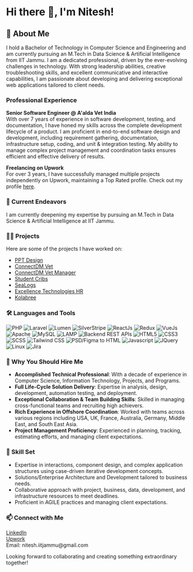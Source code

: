 
<h1>Hi there 👋, I'm Nitesh!</h1>
    
<h2>🚀 About Me</h2>
<p>I hold a Bachelor of Technology in Computer Science and Engineering and am currently pursuing an M.Tech in Data Science & Artificial Intelligence from IIT Jammu. I am a dedicated professional, driven by the ever-evolving challenges in technology. With strong leadership abilities, creative troubleshooting skills, and excellent communicative and interactive capabilities, I am passionate about developing and delivering exceptional web applications tailored to client needs.</p>

<h3>Professional Experience</h3>
<p><strong>Senior Software Engineer @ A'alda Vet India</strong><br>
With over 7 years of experience in software development, testing, and documentation, I have honed my skills across the complete development lifecycle of a product. I am proficient in end-to-end software design and development, including requirement gathering, documentation, infrastructure setup, coding, and unit & integration testing. My ability to manage complex project management and coordination tasks ensures efficient and effective delivery of results.</p>
<p><strong>Freelancing on Upwork</strong><br>
For over 3 years, I have successfully managed multiple projects independently on Upwork, maintaining a Top Rated profile. Check out my profile <a href="https://www.upwork.com/freelancers/~0166e3b08af5f7a0c8">here</a>.</p>

<h3>🌱 Current Endeavors</h3>
<p>I am currently deepening my expertise by pursuing an M.Tech in Data Science & Artificial Intelligence at IIT Jammu.</p>

<h3>👨‍💻 Projects</h3>
<p>Here are some of the projects I have worked on:</p>
<ul>
    <li><a href="https://ppt-design.com/" target="_blank">PPT Design</a></li>
    <li><a href="https://connectdmvet.com/" target="_blank">ConnectDM Vet</a></li>
    <li><a href="https://manager.connectdmvet.com/" target="_blank">ConnectDM Vet Manager</a></li>
    <li><a href="https://student-cribs.com/" target="_blank">Student Cribs</a></li>
    <li><a href="https://sealogs.com/" target="_blank">SeaLogs</a></li>
    <li><a href="https://hr.excellencetechnologies.in/" target="_blank">Excellence Technologies HR</a></li>
    <li><a href="https://app.kolabree.com/" target="_blank">Kolabree</a></li>
</ul>

<h3>🛠️ Languages and Tools</h3>
<p>
  <img src="https://img.shields.io/badge/PHP-777BB4?style=flat&logo=php&logoColor=white" alt="PHP" />
  <img src="https://img.shields.io/badge/Laravel-FF2D20?style=flat&logo=laravel&logoColor=white" alt="Laravel" />
  <img src="https://img.shields.io/badge/Lumen-E74430?style=flat&logo=lumen&logoColor=white" alt="Lumen" />
  <img src="https://img.shields.io/badge/SilverStripe-2A2A2A?style=flat&logo=silverstripe&logoColor=white" alt="SilverStripe" />
  
  <img src="https://img.shields.io/badge/ReactJs-61DAFB?style=flat&logo=react&logoColor=black" alt="ReactJs" />
  <img src="https://img.shields.io/badge/Redux-764ABC?style=flat&logo=redux&logoColor=white" alt="Redux" />
  <img src="https://img.shields.io/badge/VueJs-4FC08D?style=flat&logo=vue.js&logoColor=white" alt="VueJs" />
  
  <img src="https://img.shields.io/badge/Apache-D22128?style=flat&logo=apache&logoColor=white" alt="Apache" />
  <img src="https://img.shields.io/badge/MySQL-4479A1?style=flat&logo=mysql&logoColor=white" alt="MySQL" />
  <img src="https://img.shields.io/badge/LAMP-777BB4?style=flat&logo=lamp&logoColor=white" alt="LAMP" />
  
  <img src="https://img.shields.io/badge/Backend%20REST%20APIs-3B3B3B?style=flat&logo=rest&logoColor=white" alt="Backend REST APIs" />
  <img src="https://img.shields.io/badge/HTML5-E34F26?style=flat&logo=html5&logoColor=white" alt="HTML5" />
  <img src="https://img.shields.io/badge/CSS3-1572B6?style=flat&logo=css3&logoColor=white" alt="CSS3" />
  <img src="https://img.shields.io/badge/SCSS-CC6699?style=flat&logo=sass&logoColor=white" alt="SCSS" />
  <img src="https://img.shields.io/badge/Tailwind%20CSS-38B2AC?style=flat&logo=tailwind-css&logoColor=white" alt="Tailwind CSS" />
  
  <img src="https://img.shields.io/badge/PSD%2FFigma%20to%20HTML-F24E1E?style=flat&logo=figma&logoColor=white" alt="PSD/Figma to HTML" />
  <img src="https://img.shields.io/badge/Javascript-F7DF1E?style=flat&logo=javascript&logoColor=black" alt="Javascript" />
  <img src="https://img.shields.io/badge/JQuery-0769AD?style=flat&logo=jquery&logoColor=white" alt="JQuery" />
  <img src="https://img.shields.io/badge/Linux-FCC624?style=flat&logo=linux&logoColor=black" alt="Linux" />
  
  <img src="https://img.shields.io/badge/Jira-0052CC?style=flat&logo=jira&logoColor=white" alt="Jira" />
</p>


<h3>💼 Why You Should Hire Me</h3>
<ul>
    <li><strong>Accomplished Technical Professional</strong>: With a decade of experience in Computer Science, Information Technology, Projects, and Programs.</li>
    <li><strong>Full Life-Cycle Solution Delivery</strong>: Expertise in analysis, design, development, automation testing, and deployment.</li>
    <li><strong>Exceptional Collaboration & Team Building Skills</strong>: Skilled in managing cross-functional teams and recruiting high achievers.</li>
    <li><strong>Rich Experience in Offshore Coordination</strong>: Worked with teams across various regions including USA, UK, France, Australia, Germany, Middle East, and South East Asia.</li>
    <li><strong>Project Management Proficiency</strong>: Experienced in planning, tracking, estimating efforts, and managing client expectations.</li>
</ul>

<h3>🌟 Skill Set</h3>
<ul>
    <li>Expertise in interactions, component design, and complex application structures using case-driven iterative development concepts.</li>
    <li>Solutions/Enterprise Architecture and Development tailored to business needs.</li>
    <li>Collaborative approach with project, business, data, development, and infrastructure resources to meet deadlines.</li>
    <li>Proficient in AGILE practices and managing client expectations.</li>
</ul>

<h3>📫 Connect with Me</h3>
<p>
    <a href="https://www.linkedin.com/in/niteshiitj/" target="_blank">LinkedIn</a><br>
    <a href="https://www.upwork.com/freelancers/~0166e3b08af5f7a0c8" target="_blank">Upwork</a><br>
    Email: nitesh.iitjammu@gmail.com
</p>

<p>Looking forward to collaborating and creating something extraordinary together!</p>

